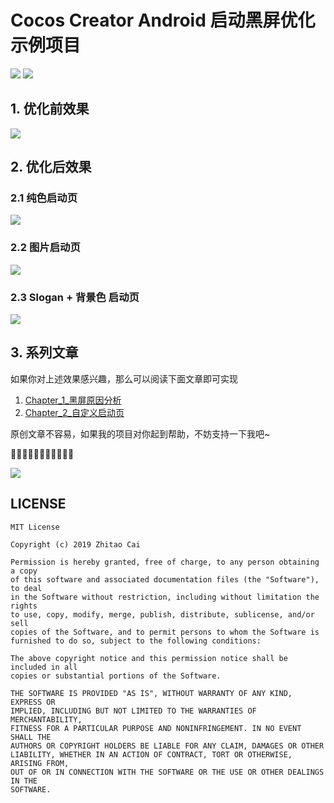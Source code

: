 # Cocos Creator Android 启动黑屏优化示例项目

[![](https://img.shields.io/badge/Release-0.4.0-green.svg)](CHANGELOG.md)
[![](https://img.shields.io/badge/Cocos%20Creator-2.0.10.p1-orange.svg)](http://www.cocos.com/creator)

## 1. 优化前效果

![](static/chapter_2_1_splash_black.gif)

## 2. 优化后效果

### 2.1 纯色启动页

![](static/chapter_2_2_1_splash_color_success.gif)

### 2.2 图片启动页

![](static/chapter_2_2_2_splash_image.gif)

### 2.3 Slogan + 背景色 启动页

![](static/chapter_2_2_3_splash_slogan_with_bg.gif)

## 3. 系列文章

如果你对上述效果感兴趣，那么可以阅读下面文章即可实现

1. [Chapter_1_黑屏原因分析](Chapter_1_黑屏原因分析.md)
2. [Chapter_2_自定义启动页](Chapter_2_自定义启动页.md)

原创文章不容易，如果我的项目对你起到帮助，不妨支持一下我吧~

🙏🙏🙏🙏🙏🙏🙏🙏🙏🙏🙏

![](static/PAY.png)


## LICENSE

    MIT License

    Copyright (c) 2019 Zhitao Cai

    Permission is hereby granted, free of charge, to any person obtaining a copy
    of this software and associated documentation files (the "Software"), to deal
    in the Software without restriction, including without limitation the rights
    to use, copy, modify, merge, publish, distribute, sublicense, and/or sell
    copies of the Software, and to permit persons to whom the Software is
    furnished to do so, subject to the following conditions:

    The above copyright notice and this permission notice shall be included in all
    copies or substantial portions of the Software.

    THE SOFTWARE IS PROVIDED "AS IS", WITHOUT WARRANTY OF ANY KIND, EXPRESS OR
    IMPLIED, INCLUDING BUT NOT LIMITED TO THE WARRANTIES OF MERCHANTABILITY,
    FITNESS FOR A PARTICULAR PURPOSE AND NONINFRINGEMENT. IN NO EVENT SHALL THE
    AUTHORS OR COPYRIGHT HOLDERS BE LIABLE FOR ANY CLAIM, DAMAGES OR OTHER
    LIABILITY, WHETHER IN AN ACTION OF CONTRACT, TORT OR OTHERWISE, ARISING FROM,
    OUT OF OR IN CONNECTION WITH THE SOFTWARE OR THE USE OR OTHER DEALINGS IN THE
    SOFTWARE.

